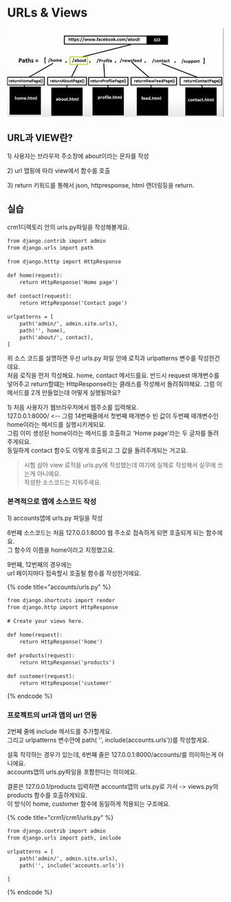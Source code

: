 # URLs & Views

![](../.gitbook/assets/image%20%289%29.png)

## URL과 VIEW란?

1\) 사용자는 브라우저 주소창에 about이라는 문자를 작성

2\) url 맵핑에 따라 view에서 함수를 호출

3\) return 키워드를 통해서 json, httpresponse, html 랜더링등을 return.



## 실습 

crm1디렉토리 안의 urls.py파일을 작성해볼게요. 

```text
from django.contrib import admin 
from django.urls import path

from django.htttp import HttpResponse

def home(request):
    return HttpResponse('Home page')
    
def contact(request):
    return HttpResponse('Contact page')
    
urlpatterns = [
    path('admin/', admin.site.urls), 
    path('', home),
    path('about/', contact),
]
```

위 소스 코드를 설명하면 우선 urls.py 파일 안에 로직과 urlpatterns 변수를 작성한건데요.   
처음 로직을 먼저 작성해요. home, contact 메서드를요. 반드시 request 매개변수를 넣어주고 return할떄는 HttpResponse라는 클래스를 작성해서 돌려줘야해요. 그럼 이 메서드를 2개 만들었는데 어떻게 실행될까요?   
  
1\) 처음 사용자가 웹브라우저에서 웹주소를 입력해요.   
127.0.0.1:8000/ &lt;-- 그럼 14번째줄에서 첫번째 매개변수 빈 값이  두번째 매개변수인 home이라는 메서드를 실행시키게되요.   
그럼 이미 생성된 home이라는 메서드를 호출하고 'Home page'라는 두 글자를 돌려주게되요.   
동일하게 contact 함수도 이렇게 호출되고 그 값을 돌려주게되는 거고요.   


> 시험 삼아 view 로직을 urls.py에 작성했는데 여기에 실제로 작성해서 실무에 쓰는게 아니에요.   
> 작성한 소스코드는 지워주세요.

### 본격적으로 앱에 소스코드 작성 

1\) accounts앱에 urls.py 파일을 작성

6번쨰 소스코드는 처음 127.0.0.1:8000 웹 주소로 접속하게 되면 호출되게 되는 함수에요.   
그 함수의 이름을 home이라고 지정했고요. 

9번쨰, 12번째의 경우에는   
url 페이지마다 접속할시 호출될 함수를 작성한거에요.

{% code title="accounts/urls.py" %}
```text
from django.shortcuts import render
from django.http import HttpResponse

# Create your views here.

def home(request):
	return HttpResponse('home')

def products(request):
	return HttpResponse('products')
	
def customer(request):
	return HttpResponse('customer'
```
{% endcode %}

### 프로젝트의 url과 앱의 url 연동 

2번째 줄에 include 메서드를 추가할게요.   
그리고 urlpatterns 변수안에 path\( '', include\(accounts.urls'\)\)를 작성할게요. 

  
설혹 착각하는 경우가 있는데, 6번째 줄은 127.0.0.1:8000/accounts/를 의미하는게 아니에요.   
accounts앱의 urls.py파일을 포함한다는 의미에요.   
  
결론은 127.0.0.1/products 입력하면 accounts앱의 urls.py로 가서 -&gt; views.py의 products 함수를 호출하게되요.   
이 방식이 home, customer 함수에 동일하게 적용되는 구조에요. 

{% code title="crm1/crm1/urls.py" %}
```text
from django.contrib import admin
from django.urls import path, include

urlpatterns = [
    path('admin/', admin.site.urls),
    path('', include('accounts.urls'))

]
```
{% endcode %}

